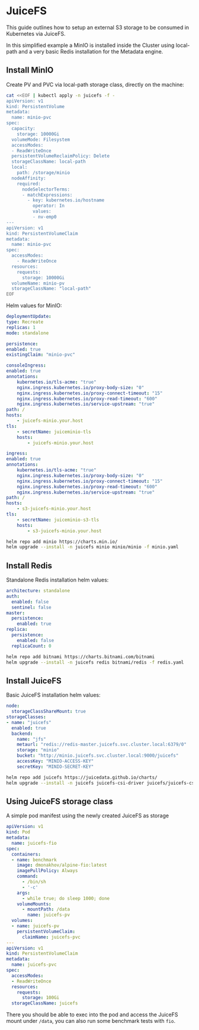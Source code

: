 # JuiceFS

This guide outlines how to setup an external S3 storage to be consumed in Kubernetes via JuiceFS. 

In this simplified example a MinIO is installed inside the Cluster using local-path and a very basic Redis installation for the Metadata engine.


## Install MinIO

Create PV and PVC via local-path storage class, directly on the machine:

```bash
cat <<EOF | kubectl apply -n juicefs -f -
apiVersion: v1
kind: PersistentVolume
metadata:
  name: minio-pvc
spec:
  capacity:
    storage: 10000Gi
  volumeMode: Filesystem
  accessModes:
  - ReadWriteOnce
  persistentVolumeReclaimPolicy: Delete
  storageClassName: local-path
  local:
    path: /storage/minio
  nodeAffinity:
    required:
      nodeSelectorTerms:
      - matchExpressions:
        - key: kubernetes.io/hostname
          operator: In
          values:
          - nv-emp0 
---
apiVersion: v1
kind: PersistentVolumeClaim
metadata:
  name: minio-pvc
spec:
  accessModes:
    - ReadWriteOnce
  resources:
    requests:
      storage: 10000Gi
  volumeName: minio-pv
  storageClassName: "local-path"
EOF
```

Helm values for MinIO:

```yaml
deploymentUpdate:
type: Recreate
replicas: 1
mode: standalone

persistence:
enabled: true
existingClaim: "minio-pvc"

consoleIngress:
enabled: true
annotations:
    kubernetes.io/tls-acme: "true"
    nginx.ingress.kubernetes.io/proxy-body-size: "0"
    nginx.ingress.kubernetes.io/proxy-connect-timeout: "15"
    nginx.ingress.kubernetes.io/proxy-read-timeout: "600"
    nginx.ingress.kubernetes.io/service-upstream: "true"
path: /
hosts:
    - juicefs-minio.your.host
tls:
    - secretName: juiceminio-tls
    hosts:
        - juicefs-minio.your.host

ingress:
enabled: true
annotations:
    kubernetes.io/tls-acme: "true"
    nginx.ingress.kubernetes.io/proxy-body-size: "0"
    nginx.ingress.kubernetes.io/proxy-connect-timeout: "15"
    nginx.ingress.kubernetes.io/proxy-read-timeout: "600"
    nginx.ingress.kubernetes.io/service-upstream: "true"
path: /
hosts:
    - s3-juicefs-minio.your.host
tls:
    - secretName: juiceminio-s3-tls
    hosts:
        - s3-juicefs-minio.your.host
```


```bash
helm repo add minio https://charts.min.io/
helm upgrade --install -n juicefs minio minio/minio -f minio.yaml
```

## Install Redis

Standalone Redis installation helm values:

```yaml
architecture: standalone
auth:
  enabled: false
  sentinel: false
master:
  persistence:
    enabled: true
replica:
  persistence:
    enabled: false
  replicaCount: 0

```

```bash
helm repo add bitnami https://charts.bitnami.com/bitnami
helm upgrade --install -n juicefs redis bitnami/redis -f redis.yaml
```

## Install JuiceFS

Basic JuiceFS installation helm values:

```yaml
node:
  storageClassShareMount: true
storageClasses:
- name: "juicefs"
  enabled: true
  backend:
    name: "jfs"
    metaurl: "redis://redis-master.juicefs.svc.cluster.local:6379/0"
    storage: "minio"
    bucket: "http://minio.juicefs.svc.cluster.local:9000/juicefs"
    accessKey: "MINIO-ACCESS-KEY"
    secretKey: "MINIO-SECRET-KEY"
```

```bash
helm repo add juicefs https://juicedata.github.io/charts/
helm upgrade --install -n juicefs juicefs-csi-driver juicefs/juicefs-csi-driver -f juicefs.yaml
```


## Using JuiceFS storage class

A simple pod manifest using the newly created JuiceFS as storage

```yaml
apiVersion: v1
kind: Pod
metadata:
  name: juicefs-fio
spec:
  containers:
  - name: benchmark
    image: dmonakhov/alpine-fio:latest
    imagePullPolicy: Always
    command:
      - /bin/sh
      - '-c'
    args:
      - while true; do sleep 1000; done
    volumeMounts:
      - mountPath: /data
        name: juicefs-pv
  volumes:
  - name: juicefs-pv
    persistentVolumeClaim:
      claimName: juicefs-pvc
---
apiVersion: v1
kind: PersistentVolumeClaim
metadata:
  name: juicefs-pvc
spec:
  accessModes:
  - ReadWriteOnce
  resources:
    requests:
      storage: 100Gi
  storageClassName: juicefs
```

There you should be able to exec into the pod and access the JuiceFS mount under `/data`, you can also run some benchmark tests with `fio`.
